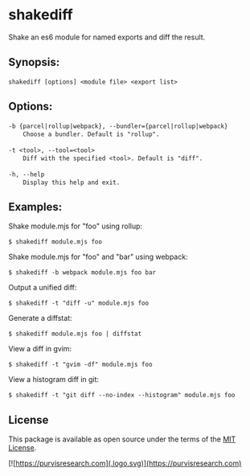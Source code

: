 # shakediff

Shake an es6 module for named exports and diff the result.

## Synopsis:

    shakediff [options] <module file> <export list>

## Options:

    -b {parcel|rollup|webpack}, --bundler={parcel|rollup|webpack}
        Choose a bundler. Default is "rollup".

    -t <tool>, --tool=<tool>
        Diff with the specified <tool>. Default is "diff".

    -h, --help
        Display this help and exit.

## Examples:

Shake module.mjs for "foo" using rollup:

    $ shakediff module.mjs foo

Shake module.mjs for "foo" and "bar" using webpack:

    $ shakediff -b webpack module.mjs foo bar

Output a unified diff:

    $ shakediff -t "diff -u" module.mjs foo

Generate a diffstat:

    $ shakediff module.mjs foo | diffstat

View a diff in gvim:

    $ shakediff -t "gvim -df" module.mjs foo

View a histogram diff in git:

    $ shakediff -t "git diff --no-index --histogram" module.mjs foo

## License
This package is available as open source under the terms of the
[MIT License](http://opensource.org/licenses/MIT).

[![https://purvisresearch.com](.logo.svg)](https://purvisresearch.com)
